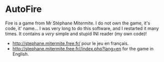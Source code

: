 # AutoFire
Fire is a game from Mr Stéphane Mitermite. 
I do not own the game, it's code, it' name...
I was very long to do this software, and I restarted it many times.
It contains a *very* simple and stupid INI reader (my own code)!


* http://stephane.mitermite.free.fr/ pour le jeu en français. 
* http://stephane.mitermite.free.fr//index.php?lang=en for the game in English.
